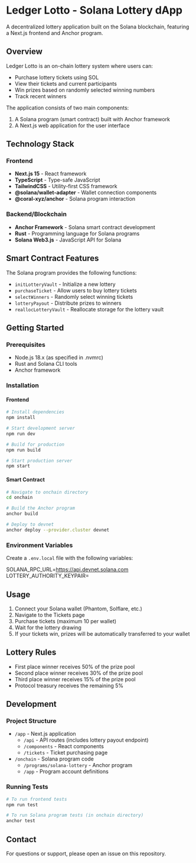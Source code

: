 # Ledger Lotto - Solana Lottery dApp

A decentralized lottery application built on the Solana blockchain, featuring a Next.js frontend and Anchor program.

## Overview

Ledger Lotto is an on-chain lottery system where users can:
- Purchase lottery tickets using SOL
- View their tickets and current participants
- Win prizes based on randomly selected winning numbers
- Track recent winners

The application consists of two main components:
1. A Solana program (smart contract) built with Anchor framework
2. A Next.js web application for the user interface

## Technology Stack

### Frontend
- **Next.js 15** - React framework
- **TypeScript** - Type-safe JavaScript
- **TailwindCSS** - Utility-first CSS framework
- **@solana/wallet-adapter** - Wallet connection components
- **@coral-xyz/anchor** - Solana program interaction

### Backend/Blockchain
- **Anchor Framework** - Solana smart contract development
- **Rust** - Programming language for Solana programs
- **Solana Web3.js** - JavaScript API for Solana

## Smart Contract Features

The Solana program provides the following functions:
- `initLotteryVault` - Initialize a new lottery
- `purchaseTicket` - Allow users to buy lottery tickets
- `selectWinners` - Randomly select winning tickets
- `lotteryPayout` - Distribute prizes to winners
- `reallocLotteryVault` - Reallocate storage for the lottery vault

## Getting Started

### Prerequisites
- Node.js 18.x (as specified in .nvmrc)
- Rust and Solana CLI tools
- Anchor framework

### Installation

#### Frontend
```bash
# Install dependencies
npm install

# Start development server
npm run dev

# Build for production
npm run build

# Start production server
npm start
```

#### Smart Contract
```bash
# Navigate to onchain directory
cd onchain

# Build the Anchor program
anchor build

# Deploy to devnet
anchor deploy --provider.cluster devnet
```

### Environment Variables

Create a `.env.local` file with the following variables:

SOLANA_RPC_URL=https://api.devnet.solana.com
LOTTERY_AUTHORITY_KEYPAIR=<Your Authority Keypair JSON>


## Usage

1. Connect your Solana wallet (Phantom, Solflare, etc.)
2. Navigate to the Tickets page
3. Purchase tickets (maximum 10 per wallet)
4. Wait for the lottery drawing
5. If your tickets win, prizes will be automatically transferred to your wallet

## Lottery Rules

- First place winner receives 50% of the prize pool
- Second place winner receives 30% of the prize pool
- Third place winner receives 15% of the prize pool
- Protocol treasury receives the remaining 5%

## Development

### Project Structure
- `/app` - Next.js application
  - `/api` - API routes (includes lottery payout endpoint)
  - `/components` - React components
  - `/tickets` - Ticket purchasing page
- `/onchain` - Solana program code
  - `/programs/solana-lottery` - Anchor program
  - `/app` - Program account definitions

### Running Tests
```bash
# To run frontend tests
npm run test

# To run Solana program tests (in onchain directory)
anchor test
```


## Contact
For questions or support, please open an issue on this repository.
